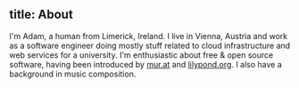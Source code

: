 title: About
---

I'm Adam, a human from Limerick, Ireland. I live in Vienna, Austria and work as
a software engineer doing mostly stuff related to cloud infrastructure and web
services for a university. I'm enthusiastic about free & open source software,
having been introduced by [mur.at](https://mur.at) and
[lilypond.org](https://lilypond.org). I also have a background in music
composition.

